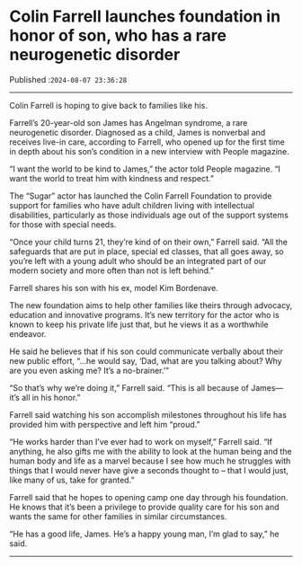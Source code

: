 # Colin Farrell launches foundation in honor of son, who has a rare neurogenetic disorder

Published :`2024-08-07 23:36:28`

---

Colin Farrell is hoping to give back to families like his.

Farrell’s 20-year-old son James has Angelman syndrome, a rare neurogenetic disorder. Diagnosed as a child, James is nonverbal and receives live-in care, according to Farrell, who opened up for the first time in depth about his son’s condition in a new interview with People magazine.

“I want the world to be kind to James,” the actor told People magazine. “I want the world to treat him with kindness and respect.”

The “Sugar” actor has launched the Colin Farrell Foundation to provide support for families who have adult children living with intellectual disabilities, particularly as those individuals age out of the support systems for those with special needs.

“Once your child turns 21, they’re kind of on their own,” Farrell said. “All the safeguards that are put in place, special ed classes, that all goes away, so you’re left with a young adult who should be an integrated part of our modern society and more often than not is left behind.”

Farrell shares his son with his ex, model Kim Bordenave.

The new foundation aims to help other families like theirs through advocacy, education and innovative programs. It’s new territory for the actor who is known to keep his private life just that, but he views it as a worthwhile endeavor.

He said he believes that if his son could communicate verbally about their new public effort, “…he would say, ‘Dad, what are you talking about? Why are you even asking me? It’s a no-brainer.’”

“So that’s why we’re doing it,” Farrell said. “This is all because of James— it’s all in his honor.”

Farrell said watching his son accomplish milestones throughout his life has provided him with perspective and left him “proud.”

“He works harder than I’ve ever had to work on myself,” Farrell said. “If anything, he also gifts me with the ability to look at the human being and the human body and life as a marvel because I see how much he struggles with things that I would never have give a seconds thought to – that I would just, like many of us, take for granted.”

Farrell said that he hopes to opening camp one day through his foundation. He knows that it’s been a privilege to provide quality care for his son and wants the same for other families in similar circumstances.

“He has a good life, James. He’s a happy young man, I’m glad to say,” he said.

---

